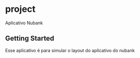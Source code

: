 # project

Aplicativo Nubank

## Getting Started

Esse aplicativo é para simular o layout do aplicativo do nubank
